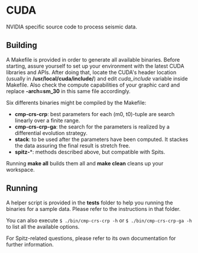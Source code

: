 # CUDA

NVIDIA specific source code to process seismic data.

## Building

A Makefile is provided in order to generate all available binaries. Before starting, assure yourself to set up your environment with the latest CUDA libraries and APIs.
After doing that, locate the CUDA's header location (usually in **/usr/local/cuda/include/**) and edit *cuda_include* variable inside Makefile.
Also check the compute capabilities of your graphic card and replace **-arch=sm_30** in this same file accordingly.

Six differents binaries might be compiled by the Makefile:

* **cmp-crs-crp**: best parameters for each (m0, t0)-tuple are search linearly over a finite range.
* **cmp-crs-crp-ga**: the search for the parameters is realized by a differential evolution strategy.
* **stack**: to be used after the parameters have been computed. It stackes the data assuring the final result is stretch free.
* **spitz-***: methods described above, but compatible with Spits.

Running **make all** builds them all and **make clean** cleans up your workspace. 

## Running

A helper script is provided in the **tests** folder to help you running the binaries for a sample data. Please refer to the instructions in that folder.

You can also execute `$ ./bin/cmp-crs-crp -h` or `$ ./bin/cmp-crs-crp-ga -h` to list all the available options.

For Spitz-related questions, please refer to its own documentation for further information.

